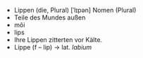 - Lippen (die, Plural)	[ˈlɪpən]	Nomen (Plural)
- Teile des Mundes außen
- môi
- lips
- Ihre Lippen zitterten vor Kälte.
- Lippe (f – lip)	→ lat. *labium*